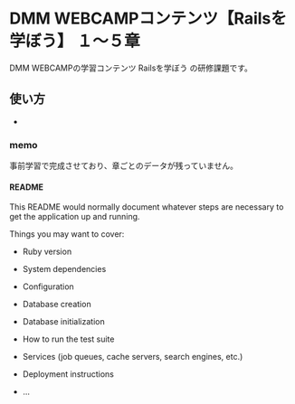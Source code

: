 # DMM WEBCAMPコンテンツ【Railsを学ぼう】 １〜５章
DMM WEBCAMPの学習コンテンツ Railsを学ぼう の研修課題です。
## 使い方
-
### memo
事前学習で完成させており、章ごとのデータが残っていません。

#### README

This README would normally document whatever steps are necessary to get the
application up and running.

Things you may want to cover:

* Ruby version

* System dependencies

* Configuration

* Database creation

* Database initialization

* How to run the test suite

* Services (job queues, cache servers, search engines, etc.)

* Deployment instructions

* ...

